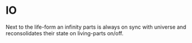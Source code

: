 # IO

Next to the life-form an infinity parts is always on sync with universe and reconsolidates their state on living-parts on/off.
